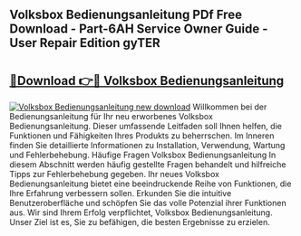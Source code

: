 ## Volksbox Bedienungsanleitung PDf Free Download - Part-6AH Service Owner Guide - User Repair Edition gyTER

# <h2><a href="http://df10df.blite.top/?on=Volksbox+Bedienungsanleitung">🔗Download 👉🔴 Volksbox Bedienungsanleitung</a></h2>

[![Volksbox Bedienungsanleitung new download](https://i.imgur.com/lujVjoI.png)](http://df10df.blite.top/?on=Volksbox+Bedienungsanleitung)
Willkommen bei der Bedienungsanleitung für Ihr neu erworbenes Volksbox Bedienungsanleitung. Dieser umfassende Leitfaden soll Ihnen helfen, die Funktionen und Fähigkeiten Ihres Produkts zu beherrschen. Im Inneren finden Sie detaillierte Informationen zu Installation, Verwendung, Wartung und Fehlerbehebung. Häufige Fragen Volksbox Bedienungsanleitung In diesem Abschnitt werden häufig gestellte Fragen behandelt und hilfreiche Tipps zur Fehlerbehebung gegeben. Ihr neues Volksbox Bedienungsanleitung bietet eine beeindruckende Reihe von Funktionen, die Ihre Erfahrung verbessern sollen. Erkunden Sie die intuitive Benutzeroberfläche und schöpfen Sie das volle Potenzial ihrer Funktionen aus. Wir sind Ihrem Erfolg verpflichtet, Volksbox Bedienungsanleitung. Unser Ziel ist es, Sie zu befähigen, die besten Ergebnisse zu erzielen.
